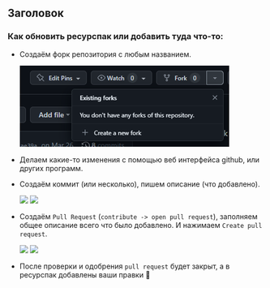 ## Заголовок

### Как обновить ресурспак или добавить туда что-то:

- Создаём форк репозитория с любым названием.

  <img src=".github/readme/img.png">

- Делаем какие-то изменения с помощью веб интерфейса github, или других программ.

- Создаём коммит (или несколько), пишем описание (что добавлено).

  <img src=".github/readme/img_1.png">

  <img src=".github/readme/img_2.png">

- Создаём `Pull Request` (`contribute -> open pull request`), заполняем общее описание всего что было добавлено. И
  нажимаем `Create pull request`.

  <img src=".github/readme/img_3.png">

  <img src=".github/readme/img_4.png">

- После проверки и одобрения `pull request` будет закрыт, а в ресурспак добавлены ваши правки 🥳
